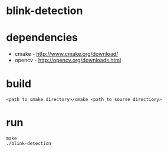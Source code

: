 # blink-detection

# dependencies
- cmake - http://www.cmake.org/download/
- opencv - http://opencv.org/downloads.html

# build
	<path to cmake directory>/cmake <path to sourse directiory>

# run
	make
	./blink-detection
